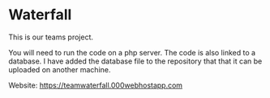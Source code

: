 # Waterfall
This is our teams project. 


You will need to run the code on a php server. The code is also linked to a database. I have added the database 
file to the repository that that it can be uploaded on another machine. 

Website: https://teamwaterfall.000webhostapp.com
